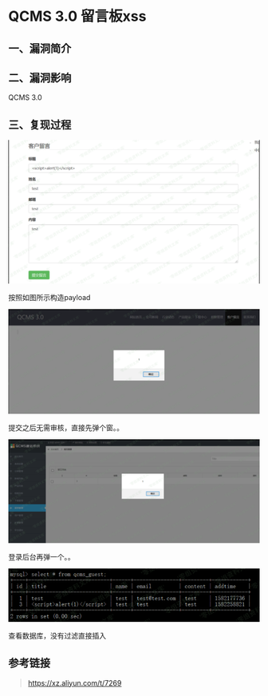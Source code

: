 QCMS 3.0 留言板xss
==================

一、漏洞简介
------------

二、漏洞影响
------------

QCMS 3.0

三、复现过程
------------

![](./resource/QCMS3.0留言板xss/media/rId24.png)

按照如图所示构造payload

![](./resource/QCMS3.0留言板xss/media/rId25.png)

提交之后无需审核，直接先弹个窗。。

![](./resource/QCMS3.0留言板xss/media/rId26.png)

登录后台再弹一个。。

![](./resource/QCMS3.0留言板xss/media/rId27.png)

查看数据库，没有过滤直接插入

参考链接
--------

> https://xz.aliyun.com/t/7269
